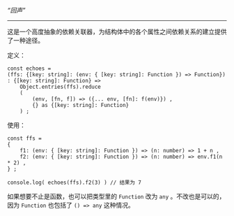 *“回声”*

----

这是一个高度抽象的依赖关联器，为结构体中的各个属性之间依赖关系的建立提供了一种途径。

定义：

~~~ tsx
const echoes = 
(ffs: {[key: string]: (env: { [key: string]: Function }) => Function})
: {[key: string]: Function} =>
    Object.entries(ffs).reduce
    (
        (env, [fn, f]) => ({... env, [fn]: f(env)}) ,
        {} as {[key: string]: Function}
    ) ;
~~~

使用：

~~~ tsx
const ffs =
{
    f1: (env: { [key: string]: Function }) => (n: number) => 1 + n ,
    f2: (env: { [key: string]: Function }) => (n: number) => env.f1(n * 2) ,
} ;

console.log( echoes(ffs).f2(3) ) // 结果为 7
~~~

如果想要不止是函数，也可以把类型里的 `Function` 改为 `any` 。不改也是可以的，因为 `Function` 也包括了 `() => any` 这种情况。
